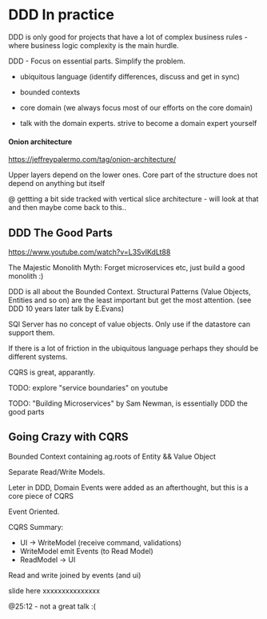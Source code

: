 # DDD In practice

DDD is only good for projects that have a lot of complex business rules - where business logic complexity is the main hurdle.

DDD -  Focus on essential parts. Simplify the problem.

+ ubiquitous language (identify differences, discuss and get in sync)
+ bounded contexts
+ core domain (we always focus most of our efforts on the core domain)

+ talk with the domain experts. strive to become a domain expert yourself

#### Onion architecture

https://jeffreypalermo.com/tag/onion-architecture/

Upper layers depend on the lower ones. Core part of the structure does not depend on anything but itself




@ gettting a bit side tracked with vertical slice architecture - will look at that and then maybe come back to this..


## DDD The Good Parts

https://www.youtube.com/watch?v=L3SvIKdLt88

The Majestic Monolith Myth: Forget microservices etc, just build a good monolith :)

DDD is all about the Bounded Context. Structural Patterns (Value Objects, Entities and so on) are the least important but get the most attention. (see DDD 10 years later talk by E.Evans)

SQl Server has no concept of value objects. Only use if the datastore can support them.


If there is a lot of friction in the ubiquitous language perhaps they should be different systems.

CQRS is great, apparantly.

TODO: explore "service boundaries" on youtube

TODO: "Building Microservices" by Sam Newman, is essentially DDD the good parts


## Going Crazy with CQRS

Bounded Context containing ag.roots of Entity && Value Object

Separate Read/Write Models. 

Leter in DDD, Domain Events were added as an afterthought, but this is a core piece of CQRS

Event Oriented. 

CQRS Summary: 
+ UI -> WriteModel (receive command, validations)
+ WriteModel emit Events (to Read Model)
+ ReadModel -> UI

Read and write joined by events (and ui)

slide here xxxxxxxxxxxxxxx

@25:12 - not a great talk :(